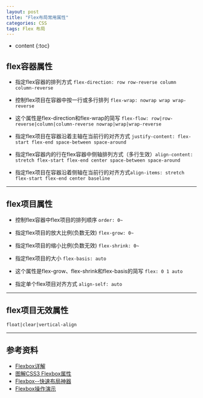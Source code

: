 ```yaml
---
layout: post
title: "Flex布局常用属性"
categories: CSS
tags: Flex 布局
---
```


* content
{:toc}




## flex容器属性

* 指定flex容器的排列方式 `flex-direction: row row-reverse column column-reverse`

* 控制flex项目在容器中按一行或多行排列 `flex-wrap: nowrap wrap wrap-reverse`

* 这个属性是flex-direction和flex-wrap的简写 `flex-flow: row|row-reverse|column|column-reverse nowrap|wrap|wrap-reverse`

* 指定flex项目在容器沿着主轴在当前行的对齐方式 `justify-content: flex-start flex-end space-between space-around`

* 指定flex容器内的行在flex容器中侧轴排列方式（多行生效）`align-content: stretch flex-start flex-end center space-between space-around`

* 指定flex项目在容器沿着侧轴在当前行的对齐方式`align-items: stretch flex-start flex-end center baseline`

---

## flex项目属性

* 控制flex容器中flex项目的排列顺序 `order: 0~`

* 指定flex项目的放大比例(负数无效) `flex-grow: 0~`

* 指定flex项目的缩小比例(负数无效) `flex-shrink: 0~`

* 指定flex项目的大小 `flex-basis: auto` 

* 这个属性是flex-grow、flex-shrink和flex-basis的简写 `flex: 0 1 auto`

* 指定单个flex项目对齐方式 `align-self: auto`

---

## flex项目无效属性

`float|clear|vertical-align`

---

## 参考资料

* [Flexbox详解](https://segmentfault.com/a/1190000002910324)
* [图解CSS3 Flexbox属性](http://www.w3cplus.com/css3/a-visual-guide-to-css3-flexbox-properties.html)
* [Flexbox--快速布局神器](http://www.w3cplus.com/css3/flexbox-basics.html)
* [Flexbox操作演示](https://demos.scotch.io/visual-guide-to-css3-flexbox-flexbox-playground/demos/)














